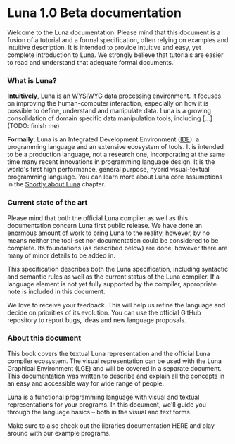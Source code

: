 # Luna 1.0 Beta documentation

Welcome to the Luna documentation. Please mind that this document is a fusion of a tutorial and a formal specification, often relying on examples and intuitive description. It is intended to provide intuitive and easy, yet complete introduction to Luna. We strongly believe that tutorials are easier to read and understand that adequate formal documents.

### What is Luna?

**Intuitively**, Luna is an [WYSIWYG](https://en.wikipedia.org/wiki/WYSIWYG) data processing environment. It focuses on improving the human-computer interaction, especially on how it is possible to define, understand and manipulate data. Luna is a growing consolidation of domain specific data manipulation tools, including \[...\] \(TODO: finish me\)

**Formally**, Luna is an Integrated Development Environment \([IDE](https://en.wikipedia.org/wiki/Integrated_development_environment)\). a programming language and an extensive ecosystem of tools. It is intended to be a production language, not a research one, incorporating at the same time many recent innovations in programming language design. It is the world's first high performance, general purpose, hybrid visual-textual programming language. You can learn more about Luna core assumptions in the [Shortly about Luna](shortly_about_luna.md) chapter.



### Current state of the art

Please mind that both the official Luna compiler as well as this documentation concern Luna first public release. We have done an enormous amount of work to bring Luna to the reality, however, by no means neither the tool-set nor documentation could be considered to be complete. Its foundations \(as described below\) are done, however there are many of minor details to be added in.

This specification describes both the Luna specification, including syntactic and semantic rules as well as the current status of the Luna compiler. If a language element is not yet fully supported by the compiler, appropriate note is included in this document.

We love to receive your feedback. This will help us refine the language and decide on priorities of its evolution. You can use the official GitHub repository to report bugs, ideas and new language proposals.



### About this document

This book covers the textual Luna representation and the official Luna compiler ecosystem. The visual representation can be used with the Luna Graphical Environment \(LGE\) and will be covered in a separate document. This documentation was written to describe and explain all the concepts in an easy and accessible way for wide range of people.



Luna is a functional programming language with visual and textual representations for your programs. In this document, we'll guide you through the language basics – both in the visual and text forms.

Make sure to also check out the libraries documentation HERE and play around with our example programs.

